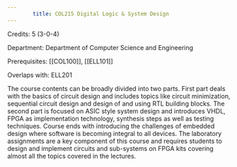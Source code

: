 ```yaml
---
        title: COL215 Digital Logic & System Design
---
```

Credits: 5 (3-0-4)

Department: Department of Computer Science and Engineering

Prerequisites: [[COL100]], [[ELL101]]

Overlaps with: ELL201

The course contents can be broadly divided into two parts. First part deals with the basics of circuit design and includes topics like circuit minimization, sequential circuit design and design of and using RTL building blocks. The second part is focused on ASIC style system design and introduces VHDL, FPGA as implementation technology, synthesis steps as well as testing techniques. Course ends with introducing the challenges of embedded design where software is becoming integral to all devices. The laboratory assignments are a key component of this course and requires students to design and implement circuits and sub-systems on FPGA kits covering almost all the topics covered in the lectures.